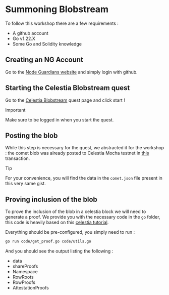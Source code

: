 # Summoning Blobstream

To follow this workshop there are a few requirements :

- A github account
- Go v1.22.X
- Some Go and Solidity knowledge

## Creating an NG Account

Go to the [Node Guardians website](https://nodeguardians.io) and simply login with github.

## Starting the Celestia Blobstream quest

Go to the [Celestia Blobstream](https://nodeguardians.io/adventure/celestia-blobstream/start) quest page and click start !

> [!IMPORTANT]  
> Make sure to be logged in when you start the quest.

## Posting the blob

While this step is necessary for the quest, we abstracted it for the workshop : the comet blob was already posted to Celestia Mocha testnet in [this](https://testnet.celestia.explorers.guru/transaction/5EC9E71F71C40A16B6F1E71CE4E8ADA205EE07072052DF25E0A44A1ED21DF17A?height=2241721) transaction.

> [!TIP]
> For your convenience, you will find the data in the `comet.json` file present in this very same gist.

## Proving inclusion of the blob

To prove the inclusion of the blob in a celestia block we will need to generate a proof. We provide you with the necessary code in the `go` folder, this code is heavily based on this [celestia tutorial](https://docs.celestia.org/developers/blobstream-proof-queries#full-example-of-proving-that-a-celestia-block-was-committed-to-by-blobstream-x-contract).

Everything should be pre-configured, you simply need to run :

```sh
go run code/get_proof.go code/utils.go
```

And you should see the output listing the following :

- data
- shareProofs
- Namespace
- RowRoots
- RowProofs
- AttestationProofs
